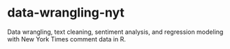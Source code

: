 # data-wrangling-nyt
Data wrangling, text cleaning, sentiment analysis, and regression modeling with New York Times comment data in R.

